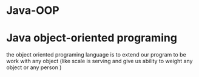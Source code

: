 # Java-OOP
# Java object-oriented programing 
the object oriented programing language  is to extend our program to be work with any object (like scale is serving and give us ability to weight any object or any person ) 
